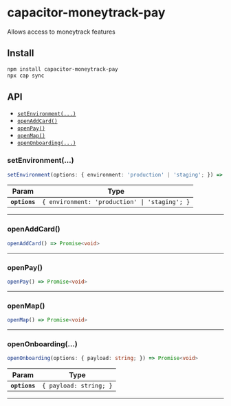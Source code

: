 # capacitor-moneytrack-pay

Allows access to moneytrack features

## Install

```bash
npm install capacitor-moneytrack-pay
npx cap sync
```

## API

<docgen-index>

* [`setEnvironment(...)`](#setenvironment)
* [`openAddCard()`](#openaddcard)
* [`openPay()`](#openpay)
* [`openMap()`](#openmap)
* [`openOnboarding(...)`](#openonboarding)

</docgen-index>

<docgen-api>
<!--Update the source file JSDoc comments and rerun docgen to update the docs below-->

### setEnvironment(...)

```typescript
setEnvironment(options: { environment: 'production' | 'staging'; }) => Promise<void>
```

| Param         | Type                                                     |
| ------------- | -------------------------------------------------------- |
| **`options`** | <code>{ environment: 'production' \| 'staging'; }</code> |

--------------------


### openAddCard()

```typescript
openAddCard() => Promise<void>
```

--------------------


### openPay()

```typescript
openPay() => Promise<void>
```

--------------------


### openMap()

```typescript
openMap() => Promise<void>
```

--------------------


### openOnboarding(...)

```typescript
openOnboarding(options: { payload: string; }) => Promise<void>
```

| Param         | Type                              |
| ------------- | --------------------------------- |
| **`options`** | <code>{ payload: string; }</code> |

--------------------

</docgen-api>

